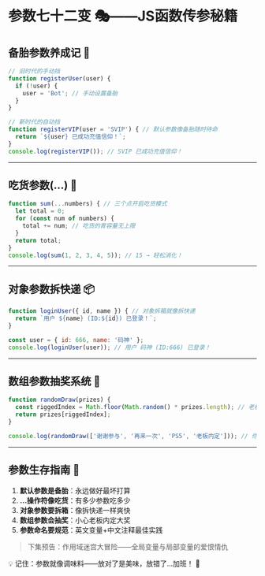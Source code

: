 # 参数七十二变 🎭——JS函数传参秘籍

## 备胎参数养成记 🤖

```javascript
// 旧时代的手动挡
function registerUser(user) {
  if (!user) {
    user = 'Bot'; // 手动设置备胎
  }
}

// 新时代的自动挡
function registerVIP(user = 'SVIP') { // 默认参数像备胎随时待命
  return `${user} 已成功充值信仰！`;
}
console.log(registerVIP()); // SVIP 已成功充值信仰！
```


---

## 吃货参数(...) 🍔

```javascript
function sum(...numbers) { // 三个点开启吃货模式
  let total = 0;
  for (const num of numbers) {
    total += num; // 吃货的胃容量无上限
  }
  return total;
}
console.log(sum(1, 2, 3, 4, 5)); // 15 → 轻松消化！
```


---

## 对象参数拆快递 📦

```javascript
function loginUser({ id, name }) { // 对象拆箱就像拆快递
  return `用户 ${name} (ID:${id}) 已登录！`;
}

const user = { id: 666, name: '码神' };
console.log(loginUser(user)); // 用户 码神 (ID:666) 已登录！
```


---

## 数组参数抽奖系统 🎰

```javascript
function randomDraw(prizes) {
  const riggedIndex = Math.floor(Math.random() * prizes.length); // 老板说要有黑幕
  return prizes[riggedIndex]; 
}

console.log(randomDraw(['谢谢参与', '再来一次', 'PS5', '老板内定'])); // 你猜中了啥？
```


---

## 参数生存指南 🧭

1. **默认参数是备胎**：永远做好最坏打算
2. **...操作符像吃货**：有多少参数吃多少
3. **对象参数要拆箱**：像拆快递一样爽快
4. **数组参数会抽奖**：小心老板内定大奖
5. **参数命名要规范**：英文变量+中文注释最佳实践

> 下集预告：作用域迷宫大冒险——全局变量与局部变量的爱恨情仇

💡 记住：参数就像调味料——放对了是美味，放错了...加班！ 🧂